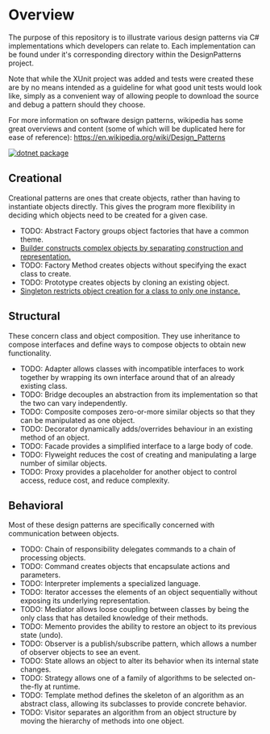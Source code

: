 # Overview
The purpose of this repository is to illustrate various design patterns via C# implementations which developers can relate to. Each implementation can be found under it's corresponding directory within the DesignPatterns project.

Note that while the XUnit project was added and tests were created these are by no means intended as a guideline for what good unit tests would look like, simply as a convenient way of allowing people to download the source and debug a pattern should they choose.

For more information on software design patterns, wikipedia has some great overviews and content (some of which will be duplicated here for ease of reference): https://en.wikipedia.org/wiki/Design_Patterns  

[![dotnet package](https://github.com/joe-meyer/design-patterns/actions/workflows/push.yml/badge.svg)](https://github.com/joe-meyer/design-patterns/actions/workflows/push.yml)

## Creational
Creational patterns are ones that create objects, rather than having to instantiate objects directly. This gives the program more flexibility in deciding which objects need to be created for a given case.

* TODO: Abstract Factory groups object factories that have a common theme.
* [Builder constructs complex objects by separating construction and representation.](DesignPatterns/Creational/Builder.cs)
* TODO: Factory Method creates objects without specifying the exact class to create.
* TODO: Prototype creates objects by cloning an existing object.
* [Singleton restricts object creation for a class to only one instance.](DesignPatterns/Creational/Singleton.cs)

## Structural
These concern class and object composition. They use inheritance to compose interfaces and define ways to compose objects to obtain new functionality.

* TODO: Adapter allows classes with incompatible interfaces to work together by wrapping its own interface around that of an already existing class.
* TODO: Bridge decouples an abstraction from its implementation so that the two can vary independently.
* TODO: Composite composes zero-or-more similar objects so that they can be manipulated as one object.
* TODO: Decorator dynamically adds/overrides behaviour in an existing method of an object.
* TODO: Facade provides a simplified interface to a large body of code.
* TODO: Flyweight reduces the cost of creating and manipulating a large number of similar objects.
* TODO: Proxy provides a placeholder for another object to control access, reduce cost, and reduce complexity.


## Behavioral
Most of these design patterns are specifically concerned with communication between objects.

* TODO: Chain of responsibility delegates commands to a chain of processing objects.
* TODO: Command creates objects that encapsulate actions and parameters.
* TODO: Interpreter implements a specialized language.
* TODO: Iterator accesses the elements of an object sequentially without exposing its underlying representation.
* TODO: Mediator allows loose coupling between classes by being the only class that has detailed knowledge of their methods.
* TODO: Memento provides the ability to restore an object to its previous state (undo).
* TODO: Observer is a publish/subscribe pattern, which allows a number of observer objects to see an event.
* TODO: State allows an object to alter its behavior when its internal state changes.
* TODO: Strategy allows one of a family of algorithms to be selected on-the-fly at runtime.
* TODO: Template method defines the skeleton of an algorithm as an abstract class, allowing its subclasses to provide concrete behavior.
* TODO: Visitor separates an algorithm from an object structure by moving the hierarchy of methods into one object.
